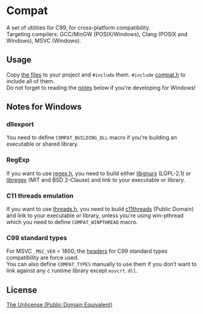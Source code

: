 # Compat
A set of utilities for C99, for cross-platform compatibility.  
Targeting compilers: GCC/MinGW (POSIX/Windows), Clang (POSIX and Windows), MSVC (Windows).

## Usage
Copy [the files](/compat) to your project and `#include` them. `#include` [compat.h](/compat/compat.h) to include all of them.  
Do not forget to reading the [notes](#notes-for-windows) below if you're developing for Windows!

## Notes for Windows
### dllexport
You need to define `COMPAT_BUILDING_DLL` macro if you're building an executable or shared library.
### RegExp
If you want to use [regex.h](/compat/regex.h), you need to build 
either [libgnurx](/compat/windows/gnurx) (LGPL-2.1) or [libregex](/compat/windows/regex) (MIT and BSD 2-Clause)
and link to your executable or library.
### C11 threads emulation
If you want to use [threads.h](/compat/threads.h), you need to build [c11threads](/compat/windows/threads) (Public Domain) and link to your executable or library, 
unless you're using win-pthread which you need to define `COMPAT_WINPTHREAD` macro.
### C99 standard types
For MSVC `_MSC_VER` < 1800, the [headers](/compat/windows) for C99 standard types compatibility are force used.  
You can also define `COMPAT_TYPES` manually to use them if you don't want to link against any c runtime library except `msvcrt.dll`.

## License
[The Unlicense (Public Domain Equivalent)](/LICENSE)
